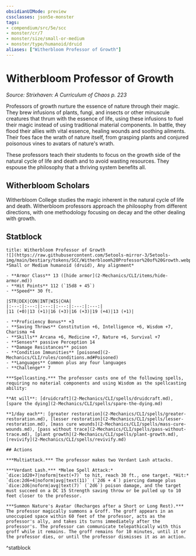 ```yaml
---
obsidianUIMode: preview
cssclasses: json5e-monster
tags:
- compendium/src/5e/scc
- monster/cr/7
- monster/size/small-or-medium
- monster/type/humanoid/druid
aliases: ["Witherbloom Professor of Growth"]
---
```

# Witherbloom Professor of Growth
*Source: Strixhaven: A Curriculum of Chaos p. 223*  

Professors of growth nurture the essence of nature through their magic. They brew infusions of plants, fungi, and insects or other minuscule creatures that thrum with the essence of life, using these infusions to fuel their magic instead of using traditional material components. In battle, they flood their allies with vital essence, healing wounds and soothing ailments. Their foes face the wrath of nature itself, from grasping plants and conjured poisonous vines to avatars of nature's wrath.

These professors teach their students to focus on the growth side of the natural cycle of life and death and to avoid wasting resources. They espouse the philosophy that a thriving system benefits all.

## Witherbloom Scholars

Witherbloom College studies the magic inherent in the natural cycle of life and death. Witherbloom professors approach the philosophy from different directions, with one methodology focusing on decay and the other dealing with growth.

## Statblock

```ad-statblock
title: Witherbloom Professor of Growth
![](https://raw.githubusercontent.com/5etools-mirror-3/5etools-img/main/bestiary/tokens/SCC/Witherbloom%20Professor%20of%20Growth.webp#token)
*Small or Medium humanoid (druid), Any alignment*

- **Armor Class** 13 ([hide armor](2-Mechanics/CLI/items/hide-armor.md))
- **Hit Points** 112 (`15d8 + 45`)
- **Speed** 30 ft.

|STR|DEX|CON|INT|WIS|CHA|
|:---:|:---:|:---:|:---:|:---:|:---:|
|11 (+0)|13 (+1)|16 (+3)|16 (+3)|19 (+4)|13 (+1)|

- **Proficiency Bonus** +3
- **Saving Throws** Constitution +6, Intelligence +6, Wisdom +7, Charisma +4
- **Skills** Arcana +6, Medicine +7, Nature +6, Survival +7
- **Senses** passive Perception 14
- **Damage Resistances** poison
- **Condition Immunities** [poisoned](2-Mechanics/CLI/rules/conditions.md#Poisoned)
- **Languages** Common plus any four languages
- **Challenge** 7

***Spellcasting.*** The professor casts one of the following spells, requiring no material components and using Wisdom as the spellcasting ability:

**At will**: [druidcraft](2-Mechanics/CLI/spells/druidcraft.md), [spare the dying](2-Mechanics/CLI/spells/spare-the-dying.md)

**1/day each**: [greater restoration](2-Mechanics/CLI/spells/greater-restoration.md), [lesser restoration](2-Mechanics/CLI/spells/lesser-restoration.md), [mass cure wounds](2-Mechanics/CLI/spells/mass-cure-wounds.md), [pass without trace](2-Mechanics/CLI/spells/pass-without-trace.md), [plant growth](2-Mechanics/CLI/spells/plant-growth.md), [revivify](2-Mechanics/CLI/spells/revivify.md)

## Actions

***Multiattack.*** The professor makes two Verdant Lash attacks.

***Verdant Lash.*** *Melee Spell Attack:* `dice:1d20+7|noform|text(+7)` to hit, reach 30 ft., one target. *Hit:* `dice:2d6+4|noform|avg|text(11)` (`2d6 + 4`) piercing damage plus `dice:2d6|noform|avg|text(7)` (`2d6`) poison damage, and the target must succeed on a DC 15 Strength saving throw or be pulled up to 10 feet closer to the professor.

***Summon Nature's Avatar (Recharges after a Short or Long Rest).*** The professor magically summons a Groff. The groff appears in an unoccupied space within 60 feet of the professor, acts as the professor's ally, and takes its turns immediately after the professor's. The professor can communicate telepathically with this groff while it remains. The groff remains for 10 minutes, until it or the professor dies, or until the professor dismisses it as an action.
```
^statblock